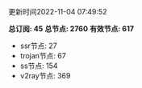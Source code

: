 更新时间2022-11-04 07:49:52

**总订阅: 45**
**总节点: 2760**
**有效节点: 617**
- ssr节点: 27
- trojan节点: 67
- ss节点: 154
- v2ray节点: 369

